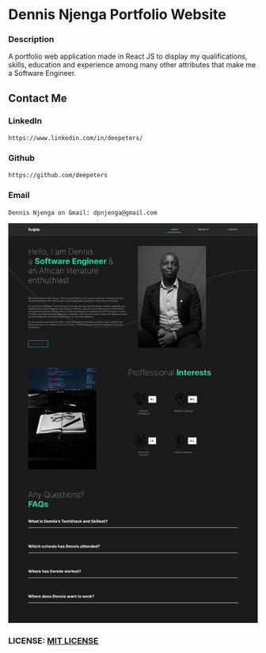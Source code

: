 # Dennis Njenga Portfolio Website

### Description
A portfolio web application made in React JS to display my qualifications, skills, education and experience among many other attributes that make me a Software Engineer.

## Contact Me

### LinkedIn
    https://www.linkedin.com/in/deepeters/
### Github
    https://github.com/deepeters
### Email
    Dennis Njenga on Gmail: dpnjenga@gmail.com

<img src="images/DennisPortfolio.png">

### LICENSE: [MIT LICENSE](https://raw.githubusercontent.com/deepeters/dennis.github.io/master/LICENSE)

